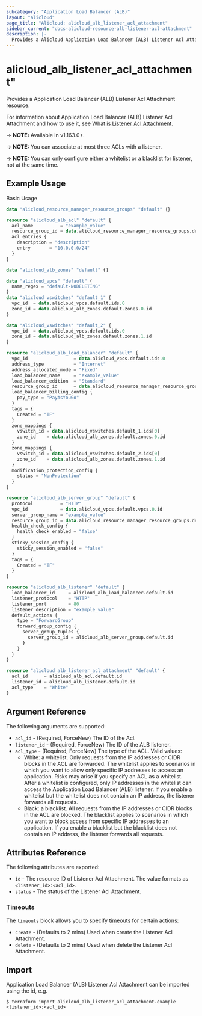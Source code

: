 ```yaml
---
subcategory: "Application Load Balancer (ALB)"
layout: "alicloud"
page_title: "Alicloud: alicloud_alb_listener_acl_attachment"
sidebar_current: "docs-alicloud-resource-alb-listener-acl-attachment"
description: |-
  Provides a Alicloud Application Load Balancer (ALB) Listener Acl Attachment resource.
---
```


# alicloud\_alb\_listener\_acl\_attachment"

Provides a Application Load Balancer (ALB) Listener Acl Attachment resource.

For information about Application Load Balancer (ALB) Listener Acl Attachment and how to use it, see [What is Listener Acl Attachment](https://www.alibabacloud.com/help/en/server-load-balancer/latest/associateaclswithlistener).

-> **NOTE:** Available in v1.163.0+.

-> **NOTE:** You can associate at most three ACLs with a listener.

-> **NOTE:** You can only configure either a whitelist or a blacklist for listener, not at the same time.

## Example Usage

Basic Usage

```terraform
data "alicloud_resource_manager_resource_groups" "default" {}

resource "alicloud_alb_acl" "default" {
  acl_name          = "example_value"
  resource_group_id = data.alicloud_resource_manager_resource_groups.default.groups.0.id
  acl_entries {
    description = "description"
    entry       = "10.0.0.0/24"
  }
}

data "alicloud_alb_zones" "default" {}

data "alicloud_vpcs" "default" {
  name_regex = "default-NODELETING"
}
data "alicloud_vswitches" "default_1" {
  vpc_id  = data.alicloud_vpcs.default.ids.0
  zone_id = data.alicloud_alb_zones.default.zones.0.id
}

data "alicloud_vswitches" "default_2" {
  vpc_id  = data.alicloud_vpcs.default.ids.0
  zone_id = data.alicloud_alb_zones.default.zones.1.id
}

resource "alicloud_alb_load_balancer" "default" {
  vpc_id                 = data.alicloud_vpcs.default.ids.0
  address_type           = "Internet"
  address_allocated_mode = "Fixed"
  load_balancer_name     = "example_value"
  load_balancer_edition  = "Standard"
  resource_group_id      = data.alicloud_resource_manager_resource_groups.default.groups.0.id
  load_balancer_billing_config {
    pay_type = "PayAsYouGo"
  }
  tags = {
    Created = "TF"
  }
  zone_mappings {
    vswitch_id = data.alicloud_vswitches.default_1.ids[0]
    zone_id    = data.alicloud_alb_zones.default.zones.0.id
  }
  zone_mappings {
    vswitch_id = data.alicloud_vswitches.default_2.ids[0]
    zone_id    = data.alicloud_alb_zones.default.zones.1.id
  }
  modification_protection_config {
    status = "NonProtection"
  }
}

resource "alicloud_alb_server_group" "default" {
  protocol          = "HTTP"
  vpc_id            = data.alicloud_vpcs.default.vpcs.0.id
  server_group_name = "example_value"
  resource_group_id = data.alicloud_resource_manager_resource_groups.default.groups.0.id
  health_check_config {
    health_check_enabled = "false"
  }
  sticky_session_config {
    sticky_session_enabled = "false"
  }
  tags = {
    Created = "TF"
  }
}

resource "alicloud_alb_listener" "default" {
  load_balancer_id     = alicloud_alb_load_balancer.default.id
  listener_protocol    = "HTTP"
  listener_port        = 80
  listener_description = "example_value"
  default_actions {
    type = "ForwardGroup"
    forward_group_config {
      server_group_tuples {
        server_group_id = alicloud_alb_server_group.default.id
      }
    }
  }
}

resource "alicloud_alb_listener_acl_attachment" "default" {
  acl_id      = alicloud_alb_acl.default.id
  listener_id = alicloud_alb_listener.default.id
  acl_type    = "White"
}
```

## Argument Reference

The following arguments are supported:

* `acl_id` - (Required, ForceNew) The ID of the Acl.
* `listener_id` - (Required, ForceNew) The ID of the ALB listener.
* `acl_type` - (Required, ForceNew) The type of the ACL. Valid values: 
  - White: a whitelist. Only requests from the IP addresses or CIDR blocks in the ACL are forwarded. The whitelist applies to scenarios in which you want to allow only specific IP addresses to access an application. Risks may arise if you specify an ACL as a whitelist. After a whitelist is configured, only IP addresses in the whitelist can access the Application Load Balancer (ALB) listener. If you enable a whitelist but the whitelist does not contain an IP address, the listener forwards all requests. 
  - Black: a blacklist. All requests from the IP addresses or CIDR blocks in the ACL are blocked. The blacklist applies to scenarios in which you want to block access from specific IP addresses to an application. If you enable a blacklist but the blacklist does not contain an IP address, the listener forwards all requests.

## Attributes Reference

The following attributes are exported:

* `id` - The resource ID of Listener Acl Attachment. The value formats as `<listener_id>:<acl_id>`.
* `status` - The status of the Listener Acl Attachment.


### Timeouts

The `timeouts` block allows you to specify [timeouts](https://www.terraform.io/docs/configuration-0-11/resources.html#timeouts) for certain actions:

* `create` - (Defaults to 2 mins) Used when create the Listener Acl Attachment.
* `delete` - (Defaults to 2 mins) Used when delete the Listener Acl Attachment.

## Import

Application Load Balancer (ALB) Listener Acl Attachment can be imported using the id, e.g.

```
$ terraform import alicloud_alb_listener_acl_attachment.example <listener_id>:<acl_id>
```